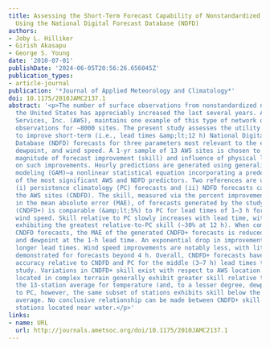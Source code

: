 ```yaml
---
title: Assessing the Short-Term Forecast Capability of Nonstandardized Surface Observations
  Using the National Digital Forecast Database (NDFD)
authors:
- Joby L. Hilliker
- Girish Akasapu
- George S. Young
date: '2010-07-01'
publishDate: '2024-06-05T20:56:26.656045Z'
publication_types:
- article-journal
publication: '*Journal of Applied Meteorology and Climatology*'
doi: 10.1175/2010JAMC2137.1
abstract: '<p>The number of surface observations from nonstandardized networks across
  the United States has appreciably increased the last several years. Automated Weather
  Services, Inc. (AWS), maintains one example of this type of network offering nonstandardized
  observations for ∼8000 sites. The present study assesses the utility of such a network
  to improve short-term (i.e., lead times &amp;lt;12 h) National Digital Forecast
  Database (NDFD) forecasts for three parameters most relevant to the energy industry—temperature,
  dewpoint, and wind speed. A 1-yr sample of 13 AWS sites is chosen to evaluate the
  magnitude of forecast improvement (skill) and influence of physical location (siting)
  on such improvements. Hourly predictions are generated using generalized additive
  modeling (GAM)—a nonlinear statistical equation incorporating a predetermined set
  of the most significant AWS and NDFD predictors. Two references are used for comparison:
  (i) persistence climatology (PC) forecasts and (ii) NDFD forecasts calibrated to
  the AWS sites (CNDFD). The skill, measured via the percent improvement (reduction)
  in the mean absolute error (MAE), of forecasts generated by the study’s technique
  (CNDFD+) is comparable (&amp;lt;5%) to PC for lead times of 1–3 h for dewpoint and
  wind speed. Skill relative to PC slowly increases with lead time, with temperature
  exhibiting the greatest relative-to-PC skill (∼30% at 12 h). When compared to baseline
  CNDFD forecasts, the MAE of the generated CNDFD+ forecasts is reduced 65% for temperature
  and dewpoint at the 1-h lead time. An exponential drop in improvement occurs for
  longer lead times. Wind speed improvements are notably less, with little skill (&amp;lt;5%)
  demonstrated for forecasts beyond 4 h. Overall, CNDFD+ forecasts have the greatest
  accuracy relative to CNDFD and PC for the middle (3–7 h) lead times tested in the
  study. Variations in CNDFD+ skill exist with respect to AWS location. Tested stations
  located in complex terrain generally exhibit greater skill relative to CNDFD than
  the 13-station average for temperature (and, to a lesser degree, dewpoint). Relative
  to PC, however, the same subset of stations exhibits skill below the 13-station
  average. No conclusive relationship can be made between CNDFD+ skill and the sample
  stations located near water.</p>'
links:
- name: URL
  url: http://journals.ametsoc.org/doi/10.1175/2010JAMC2137.1
---
```

